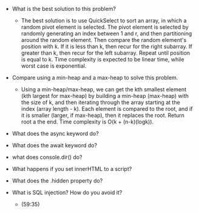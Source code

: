 - What is the best solution to this problem?
  - The best solution is to use QuickSelect to sort an array, in which a random pivot element is selected. The pivot element is selected by randomly generating an index between 1 and r, and then partitioning around the random element. Then compare the random element's position with k. If it is less than k, then recur for the right subarray. If greater than k, then recur for the left subarray. Repeat until position is equal to k. Time complexity is expected to be linear time, while worst case is exponential.

- Compare using a min-heap and a max-heap to
solve this problem.
  - Using a min-heap/max-heap, we can get the kth smallest element (kth largest for max-heap) by building a min-heap (max-heap) with the size of k, and then iterating through the array starting at the index (array length - k). Each element is compared to the root, and if it is smaller (larger, if max-heap), then it replaces the root. Return root a the end.
  Time complexity is O(k + (n-k)(logk)).


- What does the async keyword do?


- What does the await keyword do?


- what does console.dir() do?


- What happens if you set innerHTML to a
script?


- What does the .hidden property do?


- What is SQL injection? How do you avoid it?
  - (59:35)
